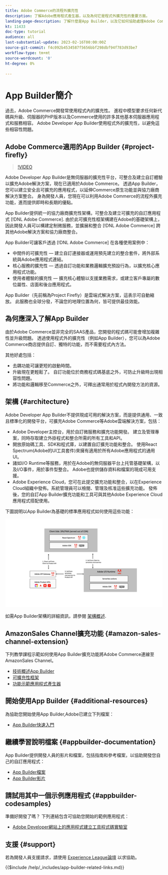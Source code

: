 ```yaml
---
title: Adobe Commerce的流程外擴充性
description: 了解Adobe應用程式產生器，以及為何它是程式外擴充性的重要方面。
landing-page-description: 了解什麼是App Builder，以及它如何協助處理Adobe Commerce開發策略。
kt: 11433
doc-type: tutorial
audience: all
last-substantial-update: 2023-02-16T00:00:00Z
source-git-commit: f4c092b4534587f5656bbf298dbf94f783d93be7
workflow-type: tm+mt
source-wordcount: '0'
ht-degree: 0%

---
```



# App Builder簡介

過去，Adobe Commerce開發常使用程式內的擴充性。 進程中模型要求任何新代碼與升級、伺服器的PHP版本以及Commerce使用的許多其他基本伺服器應用程式和服務相容。 Adobe Developer App Builder使用程式外的擴充性，以避免這些相容性問題。

## Adobe Commerce適用的App Builder {#project-firefly}

>[!VIDEO](https://video.tv.adobe.com/v/3412839)

Adobe Developer App Builder是無伺服器的擴充性平台，可整合及建立自訂體驗以擴充Adobe解決方案，現在已適用於Adobe Commerce。 透過App Builder，您可以建立安全且可擴充的應用程式，以延伸Commerce原生功能並與協力廠商解決方案整合。 身為開發人員，您現在可以利用Adobe Commerce的流程外擴充功能，進而提供即時和長期的優點。

App Builder提供統一的協力廠商擴充性架構，可整合及建立可擴充的自訂應用程式 [!DNL Adobe Commerce]. 由於此可擴充性框架構建在Adobe的基礎架構上，因此開發人員可以構建定制微服務，並擴展和整合 [!DNL Adobe Commerce] 跨其他Adobe解決方案和協力廠商整合。

App Builder可讓客戶透過 [!DNL Adobe Commerce] 在各種使用案例中：

* 中間件的可擴充性 — 建立自訂連接器或運用預先建立的整合套件，將外部系統與Adobe應用程式連結。
* 核心服務的擴充性 — 透過自訂功能和業務邏輯擴充預設行為，以擴充核心應用程式功能。
* 使用者體驗的擴充性 — 擴充核心體驗以支援業務需求，或建立客戶專屬的數位屬性、店面和後台應用程式。

App Builder（先前稱為Project Firefly）是雲端式解決方案，這表示可自動縮放。 此服務也全球分發，不論您的地理位置為何，皆可提供最佳效能。

## 為何應深入了解App Builder

由於Adobe Commerce並非完全的SAAS產品，您開發的程式碼可能會增加複雜性並升級問題。 透過使用程式外的擴充性（例如App Builder），您可以為Adobe Commerce商店提供自訂、獨特的功能，而不需要程式內方法。

其他好處包括：

* 去耦功能可讓更短的啟動時間。
* 升級現在更輕鬆了。 自訂功能位於商務程式碼基底之外，可防止升級時出現相容性問題。
* 將功能和邏輯移至Commerce之外，可釋出通常用於程式內開發方法的資源。

## 架構 {#architecture}

Adobe Developer App Builder不提供現成可用的解決方案，而是提供通用、一致且標準化的開發平台，可擴充Adobe Commerce等Adobe雲端解決方案，包括：

* Adobe Developer主控台，用於自訂微服務和擴充功能開發。 建立及管理專案，同時存取建立外掛程式和整合所需的所有工具和API。
* 開放原始碼工具、SDK和程式庫，以建置自訂擴充功能和整合。 使用React Spectrum(Adobe的UI工具套件)來擁有適用於所有Adobe應用程式的通用UI。
* 諸如I/O Runtime等服務，用於在Adobe的無伺服器平台上托管基礎架構，以及I/O事件，用於事件型整合。 Adobe也提供儲存資料和檔案的現成可用支援。
* Adobe Experience Cloud，您可在此提交擴充功能和整合，以在Experience Cloud組織中發佈。系統管理員可以檢閱、管理及核准這些擴充功能。 發佈後，您的自訂App Builder擴充功能和工具可與其他Adobe Experience Cloud應用程式搭配使用。

下圖說明以App Builder為基礎的標準應用程式如何使用這些功能：

![架構](/help/assets/app-builder/firefly-architecture.jpeg)

如需App Builder架構的詳細資訊，請參閱 [架構概述](https://developer.adobe.com/app-builder/docs/guides/).

## AmazonSales Channel擴充功能 {#amazon-sales-channel-extension}

下列教學課程示範如何使用App Builder擴充功能將Adobe Commerce連線至AmazonSales Channel。

* [技術概述App Builder](../app-builder/app-builder-technical-overview.md)
* [可擴充性框架](../app-builder/extensibility-framework-commerce-eventing.md)
* [功能示範應用程式產生器](../app-builder/app-builder-functional-demonstration.md)

## 開始使用App Builder {#additional-resources}

為協助您開始使用App Builder,Adobe已建立下列檔案：

* [App Builder快速入門](https://developer.adobe.com/app-builder/docs/getting_started/)

## 繼續學習說明檔案 {#appbuilder-documentation}

App Builder提供開發人員的影片和檔案，包括指南和參考檔案，以協助開發您自己的自訂應用程式：

* [App Builder檔案](https://developer.adobe.com/app-builder/docs/overview/)
* [App Builder影片](https://www.youtube.com/playlist?list=PLcVEYUqU7VRfDij-Jbjyw8S8EzW073F_o)

## 請試用其中一個示例應用程式 {#appbuilder-codesamples}

準備好開發了嗎？ 下列連結包含可協助您開始的範例應用程式：

* [Adobe Developer網站上的應用程式建立工具程式碼實驗室](https://developer.adobe.com/app-builder/docs/resources/)

## 支援 {#support}

若為開發人員支援請求，請使用 [Experience League論壇](https://experienceleaguecommunities.adobe.com/t5/app-builder/ct-p/project-firefly) 以求協助。

{{$include /help/_includes/app-builder-related-links.md}}
